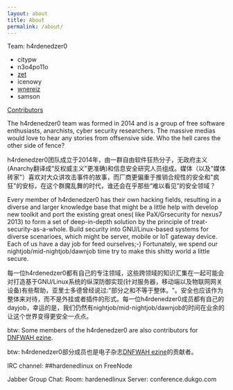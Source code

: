 ```yaml
---
layout: about
title: About
permalink: /about/
---
```


Team: h4rdenedzer0

* citypw
* n3o4po11o
* [zet](https://github.com/fanfuqiang)
* icenowy
* [wnereiz](https://github.com/wnereiz)
* samson

[Contributors](https://hardenedlinux.github.io/about2)


The h4rdenedzer0 team was formed in 2014 and is a group of free software enthusiasts, anarchists, cyber security researchers. The massive medias would love to hear any stories from offsensive side. Who the hell cares the other side of fence?

h4rdenedzer0团队成立于2014年，由一群自由软件狂热分子，无政府主义(Anarchy翻译成“反权威主义”更准确)和信息安全研究人员组成。媒体（以及"媒体砖家"）喜欢对大众讲攻击事件的故事，而厂商更偏重于推销合规性的安全和"疯狂"的安标，在这个群魔乱舞的时代，谁还会在乎那些“难以看见”的安全领域？

Every member of h4rdenedzer0 has their own hacking fields, resulting in a diverse and larger knowledge base that might be a little help with develop new toolkit and port the existing great ones( like PaX/Grsecurity for nexus7 2013) to form a set of deep-in-depth solution by the principle of treat-security-as-a-whole. Build security into GNU/Linux-based systems for diverse scenarioes, which might be server, mobile or IoT gateway device. Each of us have a day job for feed ourselves;-) Fortunately, we spend our nightjob/mid-nightjob/dawnjob time try to make this shitty world a little secure.

每一位h4rdenedzer0都有自己的专注领域，这些跨领域的知识汇集在一起可能会对打造基于GNU/Linux系统的纵深防御实现(针对服务器，移动端以及物联网网关设备)有些帮助，亚里士多德曾经说过:"部分之和不等于整体。"。安全也应该作为整体来对待，而不是外挂或者插件的形式。每一位h4rdenedzer0成员都有自己的dayjob，幸运的是，我们仍然有nightjob/mid-nightjob/dawnjob的时间在业余的让这个世界变得更安全一点点。   

btw: Some members of the h4rdenedzer0 are also contributors for [DNFWAH ezine](https://github.com/citypw/DNFWAH).

btw: h4rdenedzer0部分成员也是电子杂志[DNFWAH ezine](https://github.com/citypw/DNFWAH)的贡献者。

IRC channel: 
##hardenedlinux on FreeNode

Jabber Group Chat:
Room: hardenedlinux
Server: conference.dukgo.com
